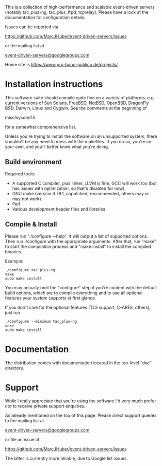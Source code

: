 This is a collection of high-performance and scalable event-driven servers
(notably tac_plus-ng, tac_plus, ftpd, tcprelay). Please have a look at the
documentation for configuration details.

Issues can be reported via

  https://github.com/MarcJHuber/event-driven-servers/issues

or the mailing list at

   event-driven-servers@googlegroups.com

Home site is https://www.pro-bono-publico.de/projects/


Installation instructions
=========================

This software suite should compile quite fine on a variety of platforms,
e.g. current versions of Sun Solaris, FreeBSD, NetBSD, OpenBSD, DragonFly
BSD, Darwin, Linux and Cygwin. See the comments at the beginning of

  misc/sysconf.h

for a somewhat comprehensive list.

Unless you're trying to install the software on an unsupported system,
there shouldn't be any need to mess with the makefiles. If you do so,
you're on your own, and you'll better know what you're doing.

Build environment
-----------------

Required tools:

- A supported C compiler, plus linker. LLVM is fine, GCC will work too (but has issues with optimization, so that's disabled for now).
- GNU make (version 3.79.1, unpatched,  recommended, others may or may
  not work).
- Perl
- Various development header files and libraries

Compile & Install
-----------------

Please run "./configure --help". It will output a list of supported
options. Then run ./configure with the appropriate arguments. After
that, run "make" to start the compilation process and "make install"
to install the compiled binaries.

Example:

````
./configure tac_plus-ng
make
sudo make install
````

You may actually omit the "configure" step if you're content with
the default build options, which are to compile everything and to
use all optional features your system supports at first glance.

If you don't care for the optional features (TLS support, C-ARES,
others), just run

````
./configure --minimum tac_plus-ng
make
sudo make install
````

Documentation
=============

The distribution comes with documentation located in the
top-level "doc" directory.

Support
=======

While I really appreciate that you're using the software I'd
very much prefer *not* to receive private support enquiries.

As already mentioned on the top of this page: Please direct support queries to the mailing list at

  event-driven-servers@googlegroups.com

or file an issue at

  https://github.com/MarcJHuber/event-driven-servers/issues

The latter is currently more reliable, due to Google list issues.

